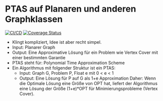 # PTAS auf Planaren und anderen Graphklassen

<div>

[![CI/CD](https://github.com/thm-mni-ii/graph-algo-ptas/actions/workflows/ci-cd.yml/badge.svg)](https://github.com/thm-mni-ii/graph-algo-ptas/actions/workflows/ci-cd.yml) 
[![Coverage Status](https://coveralls.io/repos/github/thm-mni-ii/graph-algo-ptas/badge.svg?branch=main)](https://coveralls.io/github/thm-mni-ii/graph-algo-ptas?branch=main)

</div>

- Klingt kompliziert, Idee ist aber recht simpel.
- Input: Planarer Graph
- Output: Eine Approximative Lösung für ein Problem wie Vertex Cover mit einer bestimmten Garantie
- PTAS steht für: Polynomial Time Approximation Scheme
- Ein Algorithmus mit folgender Struktur ist ein PTAS:
  - Input: Graph G, Problem P, Float e mit 0 < e < 1
  - Output: Eine Lösung für P auf G als 1+e Approximation
Daher: Wenn die Optimale Lösung eine Größe von OPT hat, liefert der Algorithmus eine Lösung der Größe (1+e)*OPT für Minimierungsprobleme (Vertex Cover).
